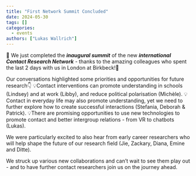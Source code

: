 ```yaml
---
title: "First Network Summit Concluded"
date: 2024-05-30
tags: []
categories:
  - events
authors: ["Lukas Wallrich"]
---
```


🌟 We just completed the ***inaugural summit*** of the new ***international Contact Research Network*** - thanks to the amazing colleagues who spent the last 2 days with us in London at Birkbeck!🌟
  
  Our conversations highlighted some priorities and opportunities for future research👇
  💡Contact interventions can promote understanding in schools (Lindsey) and at work (Libby), and reduce political polarisation (Michèle).
  💡Contact in everyday life may also promote understanding, yet we need to further explore how to create successful interactions (Stefania, Deborah & Patrick).
  💡There are promising opportunities to use new technologies to promote contact and better intergroup relations - from VR to chatbots (Lukas).
  
  We were particularly excited to also hear from early career researchers who will help shape the future of our research field (Jie, Zackary, Diana, Emine and Ditte).
  
  We struck up various new collaborations and can’t wait to see them play out - and to have further contact researchers join us on the journey ahead.
  

